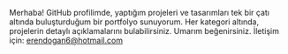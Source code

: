 Merhaba! GitHub profilimde, yaptığım projeleri ve tasarımları tek bir çatı altında buluşturduğum bir portfolyo sunuyorum. Her kategori altında, projelerin detaylı açıklamalarını bulabilirsiniz. Umarım beğenirsiniz.
İletişim için: erendogan6@hotmail.com
